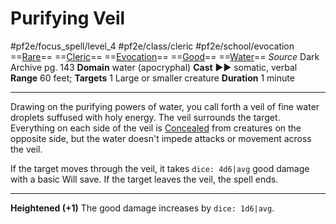 # Purifying Veil
#pf2e/focus_spell/level_4 #pf2e/class/cleric #pf2e/school/evocation 
==[Rare](Rare.md)== ==[Cleric](Cleric.md)== ==[Evocation](Evocation.md)== ==[Good](Good.md)== ==[Water](Water.md)==
*Source* Dark Archive pg. 143
**Domain** water (apocryphal)
**Cast** ►► somatic, verbal
**Range** 60 feet; **Targets** 1 Large or smaller creature
**Duration** 1 minute

---
Drawing on the purifying powers of water, you call forth a veil of fine water droplets suffused with holy energy. The veil surrounds the target. Everything on each side of the veil is [Concealed](Concealed.md) from creatures on the opposite side, but the water doesn't impede attacks or movement across the veil.

If the target moves through the veil, it takes `dice: 4d6|avg` good damage with a basic Will save. If the target leaves the veil, the spell ends.

<hr>

**Heightened (+1)** The good damage increases by `dice: 1d6|avg`.